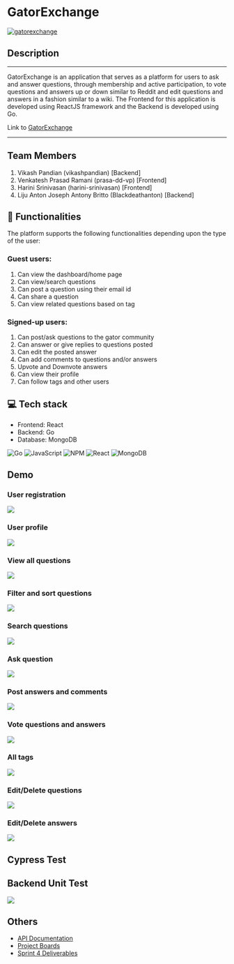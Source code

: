 # GatorExchange

[![gatorexchange](https://github.com/Blackdeathanton/gatorexchange/actions/workflows/main.yml/badge.svg)](https://github.com/Blackdeathanton/gatorexchange/actions/workflows/main.yml)

## Description
---
GatorExchange is an application that serves as a platform for users to ask and answer questions, through membership and active participation, to vote questions and answers up or down similar to Reddit and edit questions and answers in a fashion similar to a wiki. 
The Frontend for this application is developed using ReactJS framework and the Backend is developed using Go. 

Link to [GatorExchange](https://gatorexchange.herokuapp.com)

---

## Team Members
1. Vikash Pandian (vikashpandian) [Backend]
2. Venkatesh Prasad Ramani (prasa-dd-vp) [Frontend]
3. Harini Srinivasan (harini-srinivasan) [Frontend]
4. Liju Anton Joseph Antony Britto (Blackdeathanton) [Backend]

## 🚀 Functionalities

The platform supports the following functionalities depending upon the type of the user:
### Guest users:
1. Can view the dashboard/home page
2. Can view/search questions
3. Can post a question using their email id
4. Can share a question
5. Can view related questions based on tag

### Signed-up users:
1. Can post/ask questions to the gator community
2. Can answer or give replies to questions posted
3. Can edit the posted answer
4. Can add comments to questions and/or answers
5. Upvote and Downvote answers
6. Can view their profile 
7. Can follow tags and other users


## 💻 Tech stack
* Frontend: React
* Backend: Go
* Database: MongoDB

![Go](https://img.shields.io/badge/go-%2300ADD8.svg?style=for-the-badge&logo=go&logoColor=white)
![JavaScript](https://img.shields.io/badge/javascript-%23323330.svg?style=for-the-badge&logo=javascript&logoColor=%23F7DF1E)
![NPM](https://img.shields.io/badge/NPM-%23000000.svg?style=for-the-badge&logo=npm&logoColor=white)
![React](https://img.shields.io/badge/react-%2320232a.svg?style=for-the-badge&logo=react&logoColor=%2361DAFB)
![MongoDB](https://img.shields.io/badge/MongoDB-%234ea94b.svg?style=for-the-badge&logo=mongodb&logoColor=white)

## Demo
### User registration
![](https://github.com/Blackdeathanton/gatorexchange/blob/master/resources/images/frontend/sprint3/user-authentication.gif)

### User profile
![](https://github.com/Blackdeathanton/gatorexchange/raw/master/resources/images/frontend/sprint4/user-profile-page.gif)

### View all questions
![](https://github.com/Blackdeathanton/gatorexchange/raw/master/resources/images/frontend/sprint3/all-questions-tag.gif)

### Filter and sort questions
![](https://github.com/Blackdeathanton/gatorexchange/raw/master/resources/images/frontend/sprint3/filter.gif)

### Search questions
![](https://github.com/Blackdeathanton/gatorexchange/raw/master/resources/images/frontend/sprint3/search.gif)

### Ask question
![](https://github.com/Blackdeathanton/gatorexchange/raw/master/resources/images/frontend/sprint2/ask-question.gif)

### Post answers and comments
![](https://github.com/Blackdeathanton/gatorexchange/raw/master/resources/images/frontend/sprint2/add-answer-comment.gif)

### Vote questions and answers
![](https://github.com/Blackdeathanton/gatorexchange/raw/master/resources/images/frontend/sprint3/upvote-downvote-with-login.gif)

### All tags
![](https://github.com/Blackdeathanton/gatorexchange/raw/master/resources/images/frontend/sprint3/tags-page.gif)

### Edit/Delete questions
![](https://github.com/Blackdeathanton/gatorexchange/raw/master/resources/images/frontend/sprint4/edit-delete-question.gif)

### Edit/Delete answers
![](https://github.com/Blackdeathanton/gatorexchange/raw/master/resources/images/frontend/sprint4/edit-delete-answer.gif)

## Cypress Test

## Backend Unit Test

![](https://github.com/Blackdeathanton/gatorexchange/blob/master/resources/images/backend/Tests.gif)

## Others

 - [API Documentation](https://github.com/Blackdeathanton/gatorexchange/wiki/Backend)
 - [Project Boards](https://github.com/Blackdeathanton/gatorexchange/projects)
 - [Sprint 4 Deliverables](https://github.com/Blackdeathanton/gatorexchange/blob/master/Sprint4.md)

